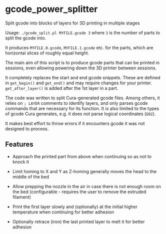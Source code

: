 # gcode_power_splitter

Split gcode into blocks of layers for 3D printing in multiple stages

Usage: `./gcode_split.pl MYFILE.gcode 3`
where `3` is the number of parts to split the gcode into.

It produces `MYFILE.0.gcode`, `MYFILE.1.gcode` etc. for the parts, which
are horizontal slices of roughly equal height.

The main aim of this script is to produce gcode parts that can be printed in sessions,
even allowing powering down the 3D printer between sessions.

It completely replaces the start and end gcode snippets. These are defined
in `get_begin()` and `get_end()` and may require changes for your printer.
`get_after_layer()` is added after the 1st layer in a part.

The code was written to split Cura-generated gcode files.
Among others, it relies on `; LAYER` comments to identify layers,
and only parses gcode commands that are necessary for its function.
It is also limited to the types of gcode Cura generates, e.g.
it does not parse logical coordinates (`G92`).

It makes best effort to throw errors if it encounters gcode it
was not designed to process.

## Features

- Approach the printed part from above when continuing so as not to knock it

- Limit homing to X and Y as Z-homing generally moves the head to the middle of the bed

- Allow prepping the nozzle in the air in case there is not enough room on the bed (configurable - requires the user to remove the extruded filament)

- Print the first layer slowly and (optionally) at the initial higher temperature when continuing for better adhesion

- Optionally retrace (iron) the last printed layer to melt it for better adhesion
